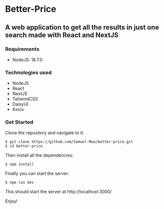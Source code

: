 # Better-Price 
## A web application to get all the results in just one search made with React and NextJS

### Requirements
- NodeJS: 18.7.0

### Technologies used
- NodeJS
- React
- NextJS
- TailwindCSS
- DaisyUI
- Axios

### Get Started 

Clone the repository and navigate to it:
``` Shell
$ git clone https://github.com/Samuel-Moo/better-price.git
$ cd better-price
```

Then install all the dependencies:
```Shell
$ npm install
```

Finally you can start the server: 
```Shell
$ npm run dev
```

This should start the server at http://localhost:3000/

Enjoy!
